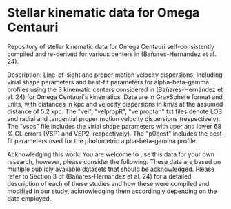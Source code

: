 # Stellar kinematic data for Omega Centauri

Repository of stellar kinematic data for Omega Centauri self-consistently compiled and re-derived for various centers in (Bañares-Hernández et al. 24).

Description: Line-of-sight and proper motion velocity dispersions, including virial shape parameters and best-fit parameters for alpha-beta-gamma profiles using the 3 kinematic centers considered in (Bañares-Hernández et al. 24) for Omega Centauri's kinematics. Data are in GravSphere format and units, with distances in kpc and velocity dispersions in km/s at the assumed distance of 5.2 kpc. The "vel", "velpropR", "velproptan" txt files denote LOS and radial and tangential proper motion velocity dispersions (respectively). The "vsps" file includes the virial shape parameters with uper and lower 68 % CL errors (VSP1 and VSP2, respectively). The "p0best" includes the best-fit parameters used for the photometric alpha-beta-gamma profile.

Acknowledging this work: You are welcome to use this data for your own research, however, please consider the following: These data are based on multiple publicly available datasets that should be acknowledged. Please refer to Section 3 of (Bañares-Hernández et al. 24) for a detailed description of each of these studies and how these were compiled and modified in our study, acknowledging them accordingly depending on the data employed.
